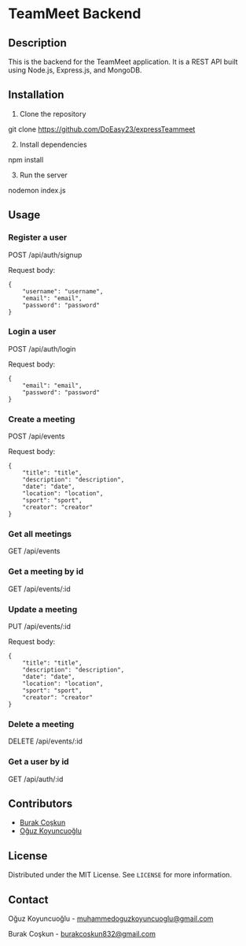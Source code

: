 # TeamMeet Backend

## Description

This is the backend for the TeamMeet application. It is a REST API built using Node.js, Express.js, and MongoDB.

## Installation

1. Clone the repository

git clone https://github.com/DoEasy23/expressTeammeet

2. Install dependencies

npm install

3. Run the server

nodemon index.js

## Usage

### Register a user

POST /api/auth/signup

Request body:

```
{
    "username": "username",
    "email": "email",
    "password": "password"
}
```

### Login a user

POST /api/auth/login

Request body:

```
{
    "email": "email",
    "password": "password"
}
```

### Create a meeting

POST /api/events

Request body:

```
{
    "title": "title",
    "description": "description",
    "date": "date",
    "location": "location",
    "sport": "sport",
    "creator": "creator"
}
```

### Get all meetings

GET /api/events

### Get a meeting by id

GET /api/events/:id

### Update a meeting

PUT /api/events/:id

Request body:

```
{
    "title": "title",
    "description": "description",
    "date": "date",
    "location": "location",
    "sport": "sport",
    "creator": "creator"
}
```

### Delete a meeting

DELETE /api/events/:id

### Get a user by id

GET /api/auth/:id

## Contributors

- [Burak Coşkun](https://github.com/retr0senss)
- [Oğuz Koyuncuoğlu](https://github.com/DoEasy23)

## License

Distributed under the MIT License. See `LICENSE` for more information.

## Contact

Oğuz Koyuncuoğlu - muhammedoguzkoyuncuoglu@gmail.com

Burak Coşkun - burakcoskun832@gmail.com
